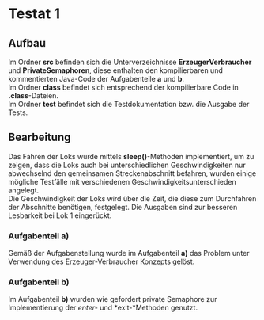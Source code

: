 # Testat 1  
## Aufbau  
Im Ordner **src** befinden sich die Unterverzeichnisse 
**ErzeugerVerbraucher** und **PrivateSemaphoren**, diese enthalten 
den kompilierbaren und kommentierten Java-Code 
der Aufgabenteile **a** und **b**.  
Im Ordner **class** befindet sich entsprechend der kompilierbare Code 
in **.class**-Dateien.  
Im Ordner **test** befindet sich die Testdokumentation bzw.
die Ausgabe der Tests.
## Bearbeitung
Das Fahren der Loks wurde mittels **sleep()**-Methoden implementiert,
um zu zeigen, dass die Loks auch bei unterschiedlichen
Geschwindigkeiten nur abwechselnd den gemeinsamen
Streckenabschnitt befahren, wurden einige mögliche Testfälle 
mit verschiedenen Geschwindigkeitsunterschieden angelegt.  
Die Geschwindigkeit der Loks wird über die Zeit, die diese 
zum Durchfahren der Abschnitte benötigen, festgelegt.
Die Ausgaben sind zur besseren Lesbarkeit bei Lok 1 eingerückt.
### Aufgabenteil a)
Gemäß der Aufgabenstellung wurde im Aufgabenteil **a)** das
Problem unter Verwendung des Erzeuger-Verbraucher Konzepts 
gelöst.
### Aufgabenteil b)
Im Aufgabenteil **b)** wurden wie gefordert private Semaphore
zur Implementierung der *enter-* und *exit-*Methoden genutzt.
